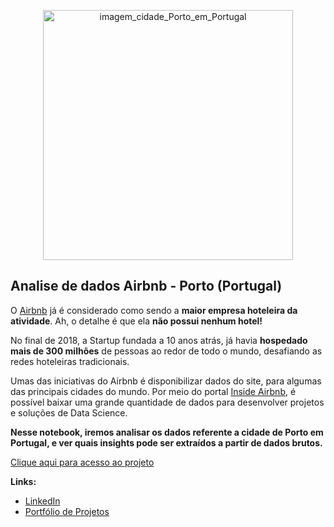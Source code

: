 <p align="center">
  <img src="https://images.unsplash.com/photo-1555881400-74d7acaacd8b?ixid=MnwxMjA3fDB8MHxwaG90by1wYWdlfHx8fGVufDB8fHx8&ixlib=rb-1.2.1&auto=format&fit=crop&w=750&q=80" alt="imagem_cidade_Porto_em_Portugal"height=400px >
</p>

## Analise de dados Airbnb - Porto (Portugal)

O [Airbnb](https://www.airbnb.com.br/) já é considerado como sendo a **maior empresa hoteleira da atividade**. Ah, o detalhe é que ela **não possui nenhum hotel!**

No final de 2018, a Startup fundada a 10 anos atrás, já havia **hospedado mais de 300 milhões** de pessoas ao redor de todo o mundo, desafiando as redes hoteleiras tradicionais.

Umas das iniciativas do Airbnb é disponibilizar dados do site, para algumas das principais cidades do mundo. Por meio do portal [Inside Airbnb](http://insideairbnb.com/get-the-data.html), é possível baixar uma grande quantidade de dados para desenvolver projetos e soluções de Data Science.

**Nesse notebook, iremos analisar os dados referente a cidade de Porto em Portugal, e ver quais insights pode ser extraídos a partir de dados brutos.**

[Clique aqui para acesso ao projeto](https://github.com/villani31/Analise_Airbnb/blob/main/Projeto%20-%20Analise%20de%20dados%20Airbnb.ipynb)
  
**Links:**
* [LinkedIn](https://www.linkedin.com/in/thiagovillani)
* [Portfólio de Projetos](https://github.com/villani31/Data_Science)


